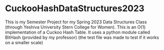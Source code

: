 # CuckooHashDataStructures2023

This is my Semester Project for my Spring 2023 Data Structures Class (through Yeshiva University Stern College for Women). This is an O(1) implementation of a Cuckoo Hash Table.
It uses a python module called BitHash (provided by my professor)
(the test file was made to test if it works on a smaller scale)

